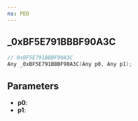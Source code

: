 ```yaml
---
ns: PED
---
```

## _0xBF5E791BBBF90A3C

```c
// 0xBF5E791BBBF90A3C
Any _0xBF5E791BBBF90A3C(Any p0, Any p1);
```

## Parameters
* **p0**:
* **p1**:
